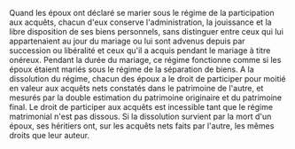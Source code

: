   
 Quand les époux ont déclaré se marier sous le régime de la participation aux acquêts, chacun d'eux conserve l'administration, la jouissance et la libre disposition de ses biens personnels, sans distinguer entre ceux qui lui appartenaient au jour du mariage ou lui sont advenus depuis par succession ou libéralité et ceux qu'il a acquis pendant le mariage à titre onéreux. Pendant la durée du mariage, ce régime fonctionne comme si les époux étaient mariés sous le régime de la séparation de biens. A la dissolution du régime, chacun des époux a le droit de participer pour moitié en valeur aux acquêts nets constatés dans le patrimoine de l'autre, et mesurés par la double estimation du patrimoine originaire et du patrimoine final. Le droit de participer aux acquêts est incessible tant que le régime matrimonial n'est pas dissous. Si la dissolution survient par la mort d'un époux, ses héritiers ont, sur les acquêts nets faits par l'autre, les mêmes droits que leur auteur.  

  
